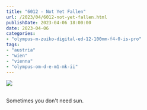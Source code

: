 ```yaml
---
title: "6012 - Not Yet Fallen"
url: /2023/04/6012-not-yet-fallen.html
publishDate: 2023-04-06 18:00:00
date: 2023-04-06
categories:
- "olympus-m-zuiko-digital-ed-12-100mm-f4-0-is-pro"
tags:
- "austria"
- "wien"
- "vienna"
- "olympus-om-d-e-m1-mk-ii"
---
```

<div class="container">
<div class="center"><a target="_blank" href="https://d25zfm9zpd7gm5.cloudfront.net/1200x1200/2019/20191022_070713_lr.jpg"><img class="webfeedsFeaturedVisual" src="https://d25zfm9zpd7gm5.cloudfront.net/0600x0600/2019/20191022_070713_lr.jpg" /></a></div>
</div>
<br />

Sometimes you don't need sun.
